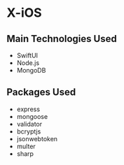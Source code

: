 # X-iOS

## Main Technologies Used
- SwiftUI
- Node.js
- MongoDB

## Packages Used
- express
- mongoose
- validator
- bcryptjs
- jsonwebtoken
- multer
- sharp

